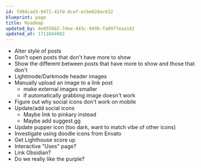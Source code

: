 ```yaml
---
id: fd94cad3-9472-41fd-8cef-ecbe028ac632
blueprint: page
title: Roadmap
updated_by: 4e0556b2-7dee-443c-949b-fa0977eaa142
updated_at: 1711044982
---
```

- Alter style of posts
- Don't open posts that don't have more to show
- Show the different between posts that have more to show and those that don't
- Lightmode/Darkmode header images
- Manually upload an image to a link post
	- make external images smaller
	- if automatically grabbing image doesn't work
- Figure out why social icons don't work on mobile
- Update/add social icons
    - Maybe link to pinkary instead
    - Maybe add suggest.gg
- Update pupper icon (too dark, want to match vibe of other icons)
- Investigate using doodle icons from Envato
- Get Lighthouse score up
- Interactive "Uses" page?
- Link Obsidian?
- Do we really like the purple?
